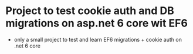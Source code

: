 # Project to test cookie auth and DB migrations on asp.net 6 core wit EF6

- only a small project to test and learn EF6 migrations + cookie auth on .net 6 core
